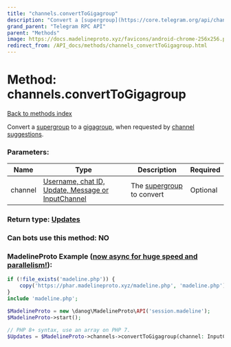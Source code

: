 ```yaml
---
title: "channels.convertToGigagroup"
description: "Convert a [supergroup](https://core.telegram.org/api/channel) to a [gigagroup](https://core.telegram.org/api/channel), when requested by [channel suggestions](https://core.telegram.org/api/config#channel-suggestions)."
grand_parent: "Telegram RPC API"
parent: "Methods"
image: https://docs.madelineproto.xyz/favicons/android-chrome-256x256.png
redirect_from: /API_docs/methods/channels_convertToGigagroup.html
---
```

# Method: channels.convertToGigagroup
[Back to methods index](index.html)



Convert a [supergroup](https://core.telegram.org/api/channel) to a [gigagroup](https://core.telegram.org/api/channel), when requested by [channel suggestions](https://core.telegram.org/api/config#channel-suggestions).

### Parameters:

| Name     |    Type       | Description | Required |
|----------|---------------|-------------|----------|
|channel|[Username, chat ID, Update, Message or InputChannel](/API_docs/types/InputChannel.html) | The [supergroup](https://core.telegram.org/api/channel) to convert | Optional|


### Return type: [Updates](/API_docs/types/Updates.html)

### Can bots use this method: **NO**


### MadelineProto Example ([now async for huge speed and parallelism!](https://docs.madelineproto.xyz/docs/ASYNC.html)):


```php
if (!file_exists('madeline.php')) {
    copy('https://phar.madelineproto.xyz/madeline.php', 'madeline.php');
}
include 'madeline.php';

$MadelineProto = new \danog\MadelineProto\API('session.madeline');
$MadelineProto->start();

// PHP 8+ syntax, use an array on PHP 7.
$Updates = $MadelineProto->channels->convertToGigagroup(channel: InputChannel, );
```

